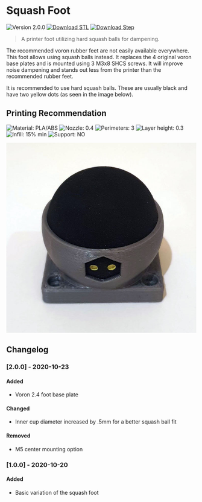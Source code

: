 # Squash Foot 

![Version 2.0.0](https://img.shields.io/badge/Version-2.0.0-red)
[![Download STL](https://img.shields.io/badge/Download-STL-blue)](squash-foot_v2.0.0.stl)
[![Download Step](https://img.shields.io/badge/Download-STEP-blue)](squash-foot_v2.0.0.step)

> A printer foot utilizing hard squash balls for dampening.

The recommended voron rubber feet are not easily available everywhere. This 
foot allows using squash balls instead. It replaces the 4 original voron base 
plates and is mounted using 3 M3x8 SHCS screws. It will improve noise dampening 
and stands out less from the printer than the recommended rubber feet.

It is recommended to use hard squash balls. These are usually black and have 
two yellow dots (as seen in the image below).

## Printing Recommendation

![Material: PLA/ABS](https://img.shields.io/badge/Material-PLA%2FABS-blue)
![Nozzle: 0.4](https://img.shields.io/badge/Nozzle-0.4-blue)
![Perimeters: 3](https://img.shields.io/badge/Perimeters-3-blue)
![Layer height: 0.3](https://img.shields.io/badge/Layer%20Height-0.3-blue)
![Infill: 15% min](https://img.shields.io/badge/Infill-15%25%20min-blue)
![Support: NO](https://img.shields.io/badge/Support-NO-green)

![Squash Foot](squash-foot_v2.0.0.jpg)

## Changelog

### [2.0.0] - 2020-10-23
#### Added
- Voron 2.4 foot base plate
#### Changed
- Inner cup diameter increased by .5mm for a better squash ball fit
#### Removed
- M5 center mounting option

### [1.0.0] - 2020-10-20
#### Added
- Basic variation of the squash foot
